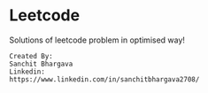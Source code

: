 # Leetcode
Solutions of leetcode problem in optimised way!
```
Created By:
Sanchit Bhargava
Linkedin: 
https://www.linkedin.com/in/sanchitbhargava2708/
```
